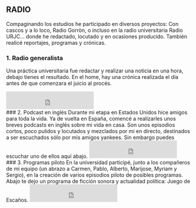 ## RADIO
Compaginando los estudios he participado en diversos proyectos: Con cascos y a lo loco, Radio Gorròn, o incluso en la radio universitaria Radio URJC... donde he redactado, locutado y en ocasiones producido. También realicé reportajes, programas y crónicas. 

### 1. Radio generalista
Una práctica universitaria fue redactar y realizar una noticia en una hora, debajo tienes el resultado. En el home, hay una crónica realizada el día antes de que comenzara el juicio al procés.
<iframe width="238" height="48" frameborder="0" allowfullscreen="" scrolling="no" src="https://www.ivoox.com/player_ek_56767940_2_1.html?data=lpukmJydeJGhhpywj5WUaZS1lpWah5yncZKhhpywj5WRaZi3jpWah5ynca_j1c7Qy8aPcYzAwtiY1tTWuNbbwtiYxsqPh8Li1YqwlYqmd46ZmKiao8nWrYa3lIquk9OPkIa3lIqvldXJvo6ZmKialg..&"></iframe>
<br>
### 2. Podcast en inglés
Durante mi etapa en Estados Unidos hice amigos para toda la vida. Ya de vuelta en España, comencé a realizarles unos breves podcasts en inglés sobre mi vida en casa. Son unos episodios cortos, poco pulidos y locutados y mezclados por mi en directo, destinados a ser escuchados sólo por mis amigos yankees. Sin embargo puedes escuchar uno de ellos aquí abajo. 
<iframe width="238" height="48" frameborder="0" allowfullscreen="" scrolling="no" src="https://www.ivoox.com/player_ek_57202016_2_1.html?data=lpyfkpeUdZehhpywj5WZaZS1kpmah5yncZKhhpywj5WRaZi3jpWah5yncbXcxpCuxtfNpc-fs8rd0dfYb46ZmKiao8nWrYa3lIquk9OPkIa3lIqvldXJvo6ZmKialg..&"></iframe>
<br>
### 3. Programas piloto
En la universidad participé, junto a los compañeros de mi equipo (un abrazo a Carmen, Pablo, Alberto, Marijose, Myriam y Sergio), en la creación de varios episodios piloto de posibles programas. Abajo te dejo un programa de ficción sonora y actualidad política: Juego de Escaños.
<iframe width="238" height="48" frameborder="0" allowfullscreen="" scrolling="no" src="https://www.ivoox.com/player_ek_57205405_2_1.html?data=lpyfkpqYdJahhpywj5eUaZS1k5qah5yncZKhhpywj5WRaZi3jpWah5yncavpxszcjcnJb6bnxMaSpZiJhpLj1JKSmaiRhcXmyoqwlYqldc-frYqwlYqmd9HZ25KSmaiReA..&"></iframe>
